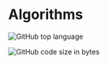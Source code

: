 # Algorithms

![GitHub top language](https://img.shields.io/github/languages/top/Roman-Zajic/Algorithms?style=plastic)


![GitHub code size in bytes](https://img.shields.io/github/languages/code-size/Roman-Zajic/Algorithms?style=plastic)

